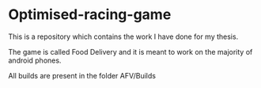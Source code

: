 # Optimised-racing-game

This is a repository which contains the work I have done for my thesis.

The game is called Food Delivery and it is meant to work on the majority of android phones. 

All builds are present in the folder AFV/Builds

